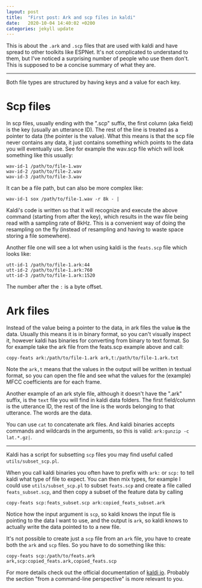 ```yaml
---
layout: post
title:  "First post: Ark and scp files in kaldi"
date:   2020-10-04 14:40:02 +0200
categories: jekyll update
---
```

This is about the `.ark` and `.scp` files that are used with kaldi and have spread to other toolkits like ESPNet.
It's not complicated to understand to them, but I've noticed a surprising number of people who use them don't. This is supposed to be a concise summary of what they are.

---

Both file types are structured by having keys and a value for each key.
# Scp files

In scp files, usually ending with the ".scp" suffix, the first column (aka field) is the key (usually an utterance ID). The rest of the line is treated as a pointer to data (the pointer is the value). 
What this means is that the scp file never contains any data, it just contains something which points to the data you will eventually use. See for example the wav.scp file which will look something like this usually:

```
wav-id-1 /path/to/file-1.wav
wav-id-2 /path/to/file-2.wav
wav-id-3 /path/to/file-3.wav
```

It can be a file path, but can also be more complex like:
```
wav-id-1 sox /path/to/file-1.wav -r 8k - |
```
Kaldi's code is written so that it will recognize and execute the above command (starting from after the key), which results in the wav file being read with a sampling rate of 8kHz. This is a convenient way of doing the resampling on the fly (instead of resampling and having to waste space storing a file somewhere).

Another file one will see a lot when using kaldi is the `feats.scp` file which looks like:
```
utt-id-1 /path/to/file-1.ark:44
utt-id-2 /path/to/file-1.ark:760
utt-id-3 /path/to/file-1.ark:1520
```
The number after the `:` is a byte offset.

# Ark files 

Instead of the value being a pointer to the data, in ark files the value **is** the data. Usually this means it is in binary format, so you can't visually inspect it, however kaldi has binaries for converting from binary to text format. So for example take the ark file from the feats.scp example above and call:

```
copy-feats ark:/path/to/file-1.ark ark,t:/path/to/file-1.ark.txt
```

Note the `ark,t` means that the values in the output will be written in textual format, so you can open the file and see what the values for the (example) MFCC coefficients are for each frame.

Another example of an ark style file, although it doesn't have the ".ark" suffix, is the `text` file you will find in kaldi data folders. The first field/column is the utterance ID, the rest of the line is the words belonging to that utterance. The words are the data.

You can use `cat` to concatenate ark files. And kaldi binaries accepts commands and wildcards in the arguments, so this is valid: `ark:gunzip -c lat.*.gz|`.

---

Kaldi has a script for subsetting `scp` files you may find useful called `utils/subset_scp.pl`.

When you call kaldi binaries you often have to prefix with `ark:` or `scp:` to tell kaldi what type of file to expect. You can then mix types, for example I could use `utils/subset_scp.pl` to subset `feats.scp` and create a file called `feats_subset.scp`, and then copy a subset of the feature data by calling
```
copy-feats scp:feats_subset.scp ark:copied_feats_subset.ark
```
Notice how the input argument is `scp`, so kaldi knows the input file is pointing to the data I want to use, and the output is `ark`, so kaldi knows to actually write the data pointed to to a new file.

It's not possible to create just a `scp` file from an `ark` file, you have to create both the `ark` and `scp` files. So you have to do something like this:
```
copy-feats scp:/path/to/feats.ark ark,scp:copied_feats.ark,copied_feats.scp 
```

For more details check out the official documentation of [kaldi io](http://kaldi-asr.org/doc/io.html). Probably the section "from a command-line perspective" is more relevant to you.
